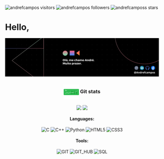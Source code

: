 <p align="left">
	<img alt="andrefcampos visitors" src="https://komarev.com/ghpvc/?username=andrefcampos&color=6B8E23&style=flat&label=visitors" />
	<img alt="andrefcampos followers" src="https://img.shields.io/github/followers/andrefcampos?color=olivedrab" />
	<img alt="andrefcamposs stars" src="https://img.shields.io/github/stars/andrefcampos?color=olivedrab" />
</p>

<h1>Hello,</h1>

<p align="left">
  <img alt="Be Welcome to profile Andrefcampos" src="./capa_git.jpg">
</p>

<div align="center">
		<h3>
			<img src="./stats (1).png" width="50" align="center">
			<scan>Git stats
		</h3> 
		<div>
			<img src="https://github-readme-stats.vercel.app/api?username=andrefcampos&layout=compact&show_icons=false&theme=merko&count_private=true&include_all_commits=true&show_icons=true&hide=issues&hide_border=true" width="492" align="center" />
			<img src="https://github-readme-stats.vercel.app/api/top-langs/?username=andrefcampos&layout=compact&theme=merko&count_private=true&include_all_commits=true&show_icons=true&hide=issues&hide_border=true" width="340" align="center"/>
		</div>
<div>
	<div align="center">
		<h4>Languages:</h4>
		<img alt="C" src="https://img.shields.io/badge/C-000?style=flat&logo=c" />
		<img alt="C++" src="https://img.shields.io/badge/C++-000?style=flat&logo=c" />
		<img alt="Python" src="https://img.shields.io/badge/Python-000?style=flat&logo=python" />
		<img alt="HTML5" src="https://img.shields.io/badge/HTML5-000?style=flat&logo=html5" />
	 	<img alt="CSS3" src="https://img.shields.io/badge/CSS3-000?style=flat&logo=css3&logoColor=264CE4" />	
	</div>
	<div align="center">
		<h4>Tools:</h4>
		<img alt="GIT" src="https://img.shields.io/badge/git-000?style=flat&logo=git&logoColor=E94D5F" />
		<img alt="GIT_HUB" src="https://img.shields.io/badge/GitHub-000?style=flat&logo=github&logoColor=FFF" />
		<img alt="SQL" src="https://img.shields.io/badge/Mysql-000?style=flat&logo=mysql&logoColor=264CE4" />
	</div>
</div>
